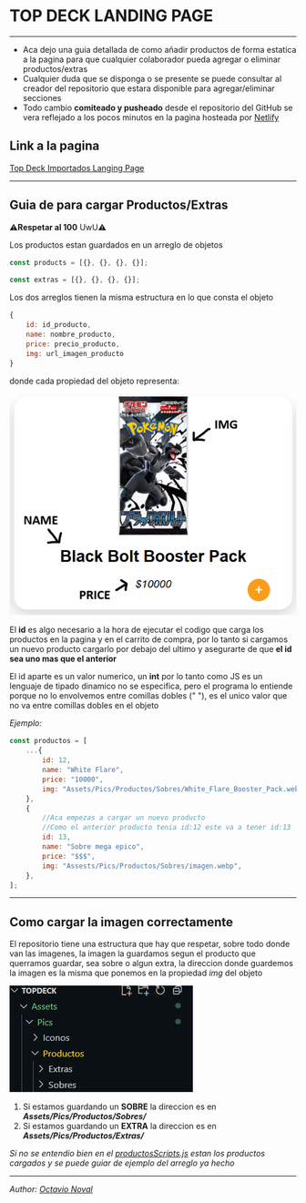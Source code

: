 # TOP DECK LANDING PAGE

---

-   Aca dejo una guia detallada de como añadir productos de forma estatica a la pagina para que cualquier colaborador pueda agregar o eliminar productos/extras
-   Cualquier duda que se disponga o se presente se puede consultar al creador del repositorio que estara disponible para agregar/eliminar secciones
-   Todo cambio **comiteado y pusheado** desde el repositorio del GitHub se vera reflejado a los pocos minutos en la pagina hosteada por [Netlify](https://www.netlify.com/)

## Link a la pagina

[Top Deck Importados Langing Page](https://topdeckimportados.netlify.app/)

---

## Guia de para cargar Productos/Extras

⚠️**Respetar al 100** UwU⚠️

Los productos estan guardados en un arreglo de objetos

```js
const products = [{}, {}, {}, {}];
```

```js
const extras = [{}, {}, {}, {}];
```

Los dos arreglos tienen la misma estructura en lo que consta el objeto

```js
{
    id: id_producto,
    name: nombre_producto,
    price: precio_producto,
    img: url_imagen_producto
}
```

donde cada propiedad del objeto representa:

![Img ejemplo](Assets/Pics/Imagen-Readme.png)

El **id** es algo necesario a la hora de ejecutar el codigo que carga los productos en la pagina y en el carrito de compra, por lo tanto si cargamos un nuevo producto cargarlo por debajo del ultimo y asegurarte de que **el id sea uno mas que el anterior**

El id aparte es un valor numerico, un **int** por lo tanto como JS es un lenguaje de tipado dinamico no se especifica, pero el programa lo entiende porque no lo envolvemos entre comillas dobles (" "), es el unico valor que no va entre comillas dobles en el objeto

_Ejemplo:_

```js
const productos = [
    ...{
        id: 12,
        name: "White Flare",
        price: "10000",
        img: "Assets/Pics/Productos/Sobres/White_Flare_Booster_Pack.webp",
    },
    {
        //Aca empezas a cargar un nuevo producto
        //Como el anterior producto tenia id:12 este va a tener id:13
        id: 13,
        name: "Sobre mega epico",
        price: "$$$",
        img: "Assests/Pics/Productos/Sobres/imagen.webp",
    },
];
```

---

## Como cargar la imagen correctamente

El repositorio tiene una estructura que hay que respetar, sobre todo donde van las imagenes, la imagen la guardamos segun el producto que querramos guardar, sea sobre o algun extra, la direccion donde guardemos la imagen es la misma que ponemos en la propiedad _img_ del objeto

![Img estructura](Assets/Pics/imagen-estructura.png)

1. Si estamos guardando un **SOBRE** la direccion es en **_Assets/Pics/Productos/Sobres/_**
2. Si estamos guardando un **EXTRA** la direccion es en **_Assets/Pics/Productos/Extras/_**

_Si no se entendio bien en el [productosScripts.js](Assets/Scripts/productsScript.js) estan los productos cargados y se puede guiar de ejemplo del arreglo ya hecho_

---

_Author: [Octavio Noval](https://github.com/OctavioDNoval)_
